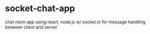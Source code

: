 # socket-chat-app
chat room app using react, node.js w/ socket.io for message handling between client and server 
